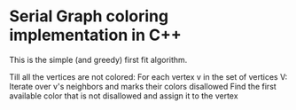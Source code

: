 # Serial Graph coloring implementation in C++

This is the simple (and greedy) first fit algorithm.

Till all the vertices are not colored:
	For each vertex v in the set of vertices V:
		Iterate over v's neighbors and marks their colors disallowed
		Find the first available color that is not disallowed and assign it to the vertex
